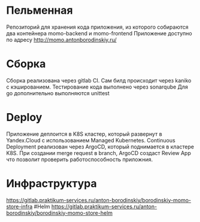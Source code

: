 # Пельменная
Репозиторий для хранения кода приложения, из которого собираются два контейнера momo-backend и momo-frontend
Приложение доступно по адресу http://momo.antonborodinskiy.ru/

# Сборка 
Сборка реализована через gitlab CI. Сам билд происходит через kaniko с кэшированием. 
Тестирование кода выполнено через sonarqube
Для go дополнительно выполняются unittest

# Deploy
Приложение деплоится в K8S кластер, который развернут в Yandex.Cloud с использованием Managed Kubernetes.
Continuous Deployment реализован через ArgoCD, который поднимается в кластере K8S.
При создании merge request в branch, ArgoCD создаст Review App что позволит проверить работоспособность приложния.


# Инфраструктура
https://gitlab.praktikum-services.ru/anton-borodinskiy/borodinskiy-momo-store-infra
#Helm
https://gitlab.praktikum-services.ru/anton-borodinskiy/borodinskiy-momo-store-helm
